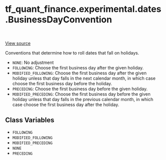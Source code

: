 <div itemscope itemtype="http://developers.google.com/ReferenceObject">
<meta itemprop="name" content="tf_quant_finance.experimental.dates.BusinessDayConvention" />
<meta itemprop="path" content="Stable" />
<meta itemprop="property" content="FOLLOWING"/>
<meta itemprop="property" content="MODIFIED_FOLLOWING"/>
<meta itemprop="property" content="MODIFIED_PRECEDING"/>
<meta itemprop="property" content="NONE"/>
<meta itemprop="property" content="PRECEDING"/>
</div>

# tf_quant_finance.experimental.dates.BusinessDayConvention

<!-- Insert buttons and diff -->

<table class="tfo-notebook-buttons tfo-api" align="left">
</table>

<a target="_blank" href="https://github.com/google/tf-quant-finance/blob/master/tf_quant_finance/experimental/dates/constants.py">View source</a>



Conventions that determine how to roll dates that fall on holidays.

<!-- Placeholder for "Used in" -->

* `NONE`: No adjustment
* `FOLLOWING`: Choose the first business day after the given holiday.
* `MODIFIED_FOLLOWING`: Choose the first business day after the given holiday
unless that day falls in the next calendar month, in which case choose the
first business day before the holiday.
* `PRECEDING`: Choose the first business day before the given holiday.
* `MODIFIED_PRECEDING`: Choose the first business day before the given holiday
unless that day falls in the previous calendar month, in which case choose the
first business day after the holiday.

## Class Variables

* `FOLLOWING` <a id="FOLLOWING"></a>
* `MODIFIED_FOLLOWING` <a id="MODIFIED_FOLLOWING"></a>
* `MODIFIED_PRECEDING` <a id="MODIFIED_PRECEDING"></a>
* `NONE` <a id="NONE"></a>
* `PRECEDING` <a id="PRECEDING"></a>
